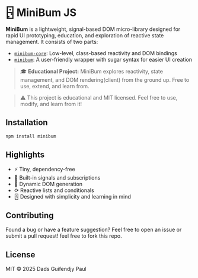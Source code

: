 # 🁬 MiniBum JS

**MiniBum** is a lightweight, signal-based DOM micro-library designed for rapid UI prototyping, education, and exploration of reactive state management. It consists of two parts:

- [`minibum-core`](./docs/core/README.md): Low-level, class-based reactivity and DOM bindings
- [`minibum`](./docs/core/README.md): A user-friendly wrapper with sugar syntax for easier UI creation

> 🎓 **Educational Project:** MiniBum explores reactivity, state management, and DOM rendering(client) from the ground up. Free to use, extend, and learn from.

> ⚠️ This project is educational and MIT licensed. Feel free to use, modify, and learn from it!

## Installation

```bash
npm install minibum
```

## Highlights

- ⚡ Tiny, dependency-free
- 📆 Built-in signals and subscriptions
- 🧹 Dynamic DOM generation
- ⟳ Reactive lists and conditionals
- 🁬 Designed with simplicity and learning in mind

## Contributing

Found a bug or have a feature suggestion? Feel free to open an issue or submit a pull request! feel free to fork this repo.

## License

MIT © 2025 Dads Guifendjy Paul
